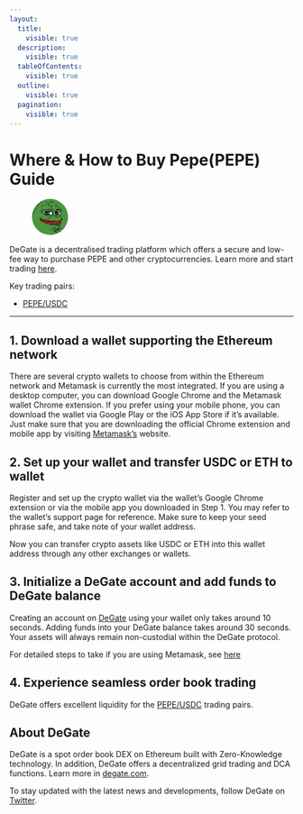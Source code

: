 ```yaml
---
layout:
  title:
    visible: true
  description:
    visible: true
  tableOfContents:
    visible: true
  outline:
    visible: true
  pagination:
    visible: true
---
```


# Where & How to Buy Pepe(PEPE) Guide

<figure><img src="../.gitbook/assets/pepe_0x6982508145454ce325ddbe47a25d4ec3d23119331711366868509.jpg" alt="PEPE" width="64" style="border-radius: 50%;"><figcaption></figcaption></figure>

DeGate is a decentralised trading platform which offers a secure and low-fee way to purchase PEPE and other cryptocurrencies. Learn more and start trading [here](https://app.degate.com/trade/USDC/0x6982508145454ce325ddbe47a25d4ec3d2311933?utm_source=howtobuy).&#x20;

Key trading pairs:

* [PEPE/USDC](https://app.degate.com/trade/USDC/0x6982508145454ce325ddbe47a25d4ec3d2311933?utm_source=howtobuy)

***

## 1. Download a wallet supporting the Ethereum network

There are several crypto wallets to choose from within the Ethereum network and Metamask is currently the most integrated. If you are using a desktop computer, you can download Google Chrome and the Metamask wallet Chrome extension. If you prefer using your mobile phone, you can download the wallet via Google Play or the iOS App Store if it’s available. Just make sure that you are downloading the official Chrome extension and mobile app by visiting [Metamask’s](https://metamask.io/) website.

## 2. Set up your wallet and transfer USDC or ETH to wallet

Register and set up the crypto wallet via the wallet’s Google Chrome extension or via the mobile app you downloaded in Step 1. You may refer to the wallet’s support page for reference. Make sure to keep your seed phrase safe, and take note of your wallet address.&#x20;

Now you can transfer crypto assets like USDC or ETH into this wallet address through any other exchanges or wallets.

## 3. Initialize a DeGate account and add funds to DeGate balance

Creating an account on [DeGate](https://app.degate.com/?utm_source=PEPE_howtobuy) using your wallet only takes around 10 seconds. Adding funds into your DeGate balance takes around 30 seconds. Your assets will always remain non-custodial within the DeGate protocol.

For detailed steps to take if you are using Metamask, see [here](https://docs.degate.com/v/product_en/main-features/wallet-connectivity/metamask)

## 4. Experience seamless order book trading

DeGate offers excellent liquidity for the [PEPE/USDC](https://app.degate.com/trade/USDC/0x6982508145454ce325ddbe47a25d4ec3d2311933?utm_source=howtobuy) trading pairs.&#x20;

## About DeGate

DeGate is a spot order book DEX on Ethereum built with Zero-Knowledge technology. In addition, DeGate offers a decentralized grid trading and DCA functions.  Learn more in [degate.com](https://degate.com/?utm_source=PEPE_howtobuy).

To stay updated with the latest news and developments, follow DeGate on [Twitter](https://twitter.com/degatedex).
